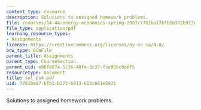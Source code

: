 ```yaml
---
content_type: resource
description: Solutions to assigned homework problems.
file: /courses/14-44-energy-economics-spring-2007/7781ba17bfb1b372b913615c661e5921_sol_ps4.pdf
file_type: application/pdf
learning_resource_types:
- Assignments
license: https://creativecommons.org/licenses/by-nc-sa/4.0/
ocw_type: OCWFile
parent_title: Assignments
parent_type: CourseSection
parent_uid: e98f867a-5c16-48fe-3c37-fce95bc0e8f5
resourcetype: Document
title: sol_ps4.pdf
uid: 7781ba17-bfb1-b372-b913-615c661e5921
---
```

Solutions to assigned homework problems.
